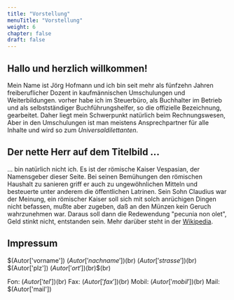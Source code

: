 ```yaml
---
title: "Vorstellung"
menuTitle: "Vorstellung"
weight: 6
chapter: false
draft: false
---
```


## Hallo und herzlich willkommen!

Mein Name ist Jörg Hofmann und ich bin seit mehr als fünfzehn Jahren freiberuflicher Dozent
in kaufmännischen Umschulungen und Weiterbildungen. vorher habe ich im Steuerbüro, als Buchhalter im Betrieb und als selbstständiger Buchführungshelfer, so die offizielle Bezeichnung, gearbeitet. Daher liegt mein Schwerpunkt natürlich beim Rechnungswesen, Aber in den Umschulungen ist man meistens Ansprechpartner für alle Inhalte und wird so zum *Universaldilettanten*. 



## Der nette Herr auf dem Titelbild ...

... bin natürlich nicht ich. Es ist der römische Kaiser Vespasian, der Namensgeber dieser
Seite. Bei seinen Bemühungen den römischen Haushalt zu sanieren griff er auch zu ungewöhnlichen Mitteln und 
besteuerte unter anderem die öffentlichen Latrinen. Sein Sohn Claudius war der Meinung, ein römischer Kaiser
soll sich mit solch anrüchigen Dingen nicht befassen, mußte aber zugeben, daß an den Münzen kein Geruch
wahrzunehmen war. Daraus soll dann die Redewendung "pecunia non olet", Geld stinkt nicht, entstanden sein.
Mehr darüber steht in der [Wikipedia](https://de.wikipedia.org/wiki/Vespasian).


## Impressum

$(Autor['vorname']) $(Autor['nachname'])$(br)
$(Autor['strasse'])$(br)
$(Autor['plz']) $(Autor['ort'])$(br)$(br)

Fon: $(Autor['tel'])$(br)
Fax: $(Autor['fax'])$(br)
Mobil: $(Autor['mobil'])$(br)
Mail: $(Autor['mail'])





